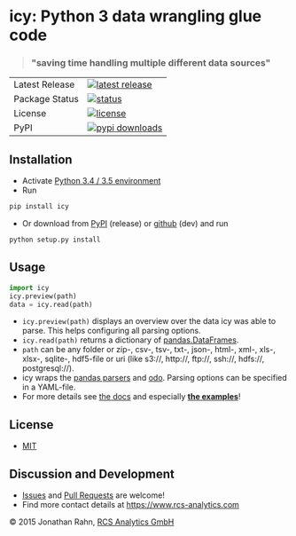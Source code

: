 # icy: Python 3 data wrangling glue code
> ### "saving time handling multiple different data sources"

<table>
<tr>
  <td>Latest Release</td>
  <td>
	<a href="https://pypi.python.org/pypi/icy/">
	<img src="https://img.shields.io/pypi/v/icy.svg" alt="latest release" />
    </a>
  </td>
</tr>
<tr>
  <td>Package Status</td>
  <td>
	<a href="https://pypi.python.org/pypi/icy/">
	<img src="https://img.shields.io/pypi/status/icy.svg" alt="status" />
    </a>
  </td>
</tr>
<tr>
  <td>License</td>
  <td>
  	<a href="https://github.com/rcs-analytics/icy/blob/master/LICENSE">
	<img src="https://img.shields.io/pypi/l/icy.svg" alt="license" />
    </a>
  </td>
</tr>
<tr>
  <td>PyPI</td>
  <td>
    <a href="https://pypi.python.org/pypi/icy/">
    <img src="https://img.shields.io/pypi/dm/icy.svg" alt="pypi downloads" />
    </a>
  </td>
</tr>
</table>


## Installation

  * Activate [Python 3.4 / 3.5 environment](https://docs.python.org/3/library/venv.html#creating-virtual-environments)
  * Run
```sh
pip install icy
```
  * Or download from [PyPI](https://pypi.python.org/pypi/icy) (release) or [github](https://github.com/rcs-analytics/icy) (dev) and run
```sh
python setup.py install
```


## Usage

```python
import icy
icy.preview(path)
data = icy.read(path)
```
  * `icy.preview(path)` displays an overview over the data icy was able to parse. This helps configuring all parsing options.
  * `icy.read(path)` returns a dictionary of [pandas.DataFrames](http://pandas.pydata.org/pandas-docs/stable/generated/pandas.DataFrame.html).
  * `path` can be any folder or zip-, csv-, tsv-, txt-, json-, html-, xml-, xls-, xlsx-, sqlite-, hdf5-file or uri (like s3://, http://, ftp://, ssh://, hdfs://, postgresql://).
  * icy wraps the [pandas parsers](http://pandas.pydata.org/pandas-docs/stable/api.html#input-output) and [odo](http://odo.pydata.org/en/latest/uri.html). Parsing options can be specified in a YAML-file.
  * For more details see [the docs](https://www.rcs-analytics.com/icy/index.html) and especially **[the examples](https://www.rcs-analytics.com/icy/examples.html)**!


## License

  * [MIT](https://github.com/rcs-analytics/icy/blob/master/LICENSE)


## Discussion and Development

  * [Issues](https://github.com/rcs-analytics/icy/issues) and [Pull Requests](https://github.com/rcs-analytics/icy/pulls) are welcome!
  * Find more contact details at https://www.rcs-analytics.com


© 2015 Jonathan Rahn, [RCS Analytics GmbH](https://www.rcs-analytics.com)